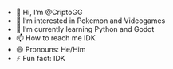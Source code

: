 - 👋 Hi, I’m @CriptoGG
- 👀 I’m interested in Pokemon and Videogames
- 🌱 I’m currently learning Python and Godot
- 📫 How to reach me IDK
- 😄 Pronouns: He/Him
- ⚡ Fun fact: IDK

<!---
CriptoGG/CriptoGG is a ✨ special ✨ repository because its `README.md` (this file) appears on your GitHub profile.
You can click the Preview link to take a look at your changes.
--->
